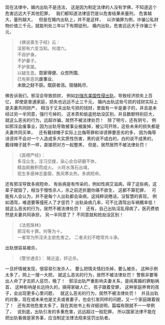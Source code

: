 现在法律中，婚内出轨不是违法，
这是因为制定法律的人没有学佛，不知道这个危害远远大于其他犯罪，
&nbsp;
我们都知道法律惩罚是以危害结果来量刑，
危害越大，量刑越大，
&nbsp;
但是在婚内出轨上，并不是这样，
&nbsp;
以诈骗罪为例，诈骗公私财物价值三千元，就能判处三年以下有期徒刑，
婚内出轨，危害远远大于诈骗三千元，

> 《佛说善生子经》云：  
> 淫邪有六变当知。何谓六。  
> 不自护身。  
> 不护妻子。  
> 不护家属。  
> 以疑生恶。**怨家得便**。**众苦所围**。  
> 已有斯恶则**废事业**。  
> **未致之财不获。既获者消。宿储耗尽**。

佛告诉我们，邪淫会导致损财，
例如[刘强东美国性侵出轨](https://www.kancloud.cn/luojiangtao/foshuoxinwen/2629199)，导致经济损失上百亿，
即使是普通家庭，损失也远远不止三千元，
婚内出轨这些亏损的钱财实际上是夫妻共同财产，
相当于丈夫出轨亏损的钱财，里面有一半是妻子的，并且是未经过另一半同意，强行亏掉的，
这本质和偷盗抢劫没区别，并且数额特别巨大，
&nbsp;
就这么恶劣的行为，远超诈骗，居然不被法律处罚！
&nbsp;
除了明亏，还有阴亏，
例如邪淫会废事业，因为出轨导致被事业被废掉，被公司开除，这些未来的损失都是夫妻共同买单，
&nbsp;
还有戴绿帽子实际上比侮辱罪和诽谤罪要恶劣的多，
因为侮辱诽谤并不会对一个人造成多大实质性伤害，黑的说不成白的，白的说不成黑的，
戴绿帽子就不一样，直接把对方一起整黑，
但是，居然居然不被法律处罚！

> 《首楞严经》：  
> 多淫众生，淫习交接，染心会合研磨不休，  
> 精血耗散积而成火。 火旺水落石出竭，  
> 现生多感神志委靡，畏风寒炎热，多病短命。

还有邪淫导致多病短命，
有些病是有传染的，例如性病艾滋病，得了这些病，这辈子就毁了，相当于慢性杀人，杀之前还折磨你痛不欲生，
这都不算犯罪，
&nbsp;
可能有人会认为，并不是每个人出轨都会染病，这纯粹说瞎话，没智慧的表现，
例如酒驾，难道要等撞死人了才惩罚？
出轨染病几率，可不比酒驾出车祸概率低！
就这么恶劣的行为，居然不被法律处罚！
&nbsp;
还有，自己出轨淫乱得病了，医药费依然是夫妻共同承担，
另一半同意了？
不同意就和抢劫没区别！

> 《法苑珠林》  
> 邪淫有十罪。何等为十。  
> 一者常为所淫夫主欲危害之。
> 二者夫妇不睦常共斗诤。

出轨很容易被杀，
> 《警世通言》：
> 赌近盗，奸近杀。

一旦奸情被发现，很容易引发杀人，
要么把情夫情妇杀掉，要么被杀，
这种示例太多了，网上一搜一大把，
就这么恶劣的行为，居然不被法律处罚！
警察非要等出人命了才去抓人惩罚，晚了！
&nbsp;
邪淫出轨严重影响夫妻关系，是闹离婚的罪魁祸首，
这种影响是长远持久的，搞得家破人亡，
孩子跟着受罪，
这种家庭养育的孩子，会出现更多心里问题，
&nbsp;
就这么恶劣的行为，居然不被法律处罚！
&nbsp;
并且出轨的对象，现在或未来也是丈夫或者妻子，也会引发同样的问题，又一个家庭跟着毁了！
&nbsp;
还有其他危害太多了，我在其他书上有详细说明，篇幅有限就不一一举例了，
&nbsp;
说到底，出轨引发的多重危害，远远超过一般犯罪，
所以国家法律不能在把出轨看做是家务事，应当制定法律法规来惩罚出轨者。



